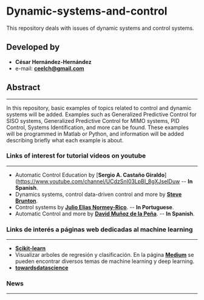 # Dynamic-systems-and-control

This repository deals with issues of dynamic systems and control systems.

## Developed by

- **César Hernández-Hernández**
- e-mail: **ceelch@gmail.com**

## Abstract
***

In this repository, basic examples of topics related to control and dynamic systems will be added. Examples such as Generalized Predictive Control for SISO systems, Generalized Predictive Control for MIMO systems, PID Control, Systems Identification, and more can be found. These examples will be programmed in Matlab or Python, and information will be added describing briefly what each example is about.

### Links of interest for tutorial videos on youtube
***

- Automatic Control Education by [**Sergio A. Castaño Giraldo**](https://www.youtube.com/channel/UCdzSnI03LpBI_8gXJseIDuw -- **In Spanish**.
- Dynamics systems, control data-driven control and more by [**Steve Brunton**](https://www.youtube.com/channel/UCm5mt-A4w61lknZ9lCsZtBw).
- Control systems by [**Julio Elias Normey-Rico**](https://www.youtube.com/channel/UCYd2czxzphL4-zRK_EP871Q). -- **In Portuguese**.
- Automatic Control and more by [**David Muñoz de la Peña**](https://www.youtube.com/channel/UC_zE5PU_auz_hVWat5a2_-g/playlists). -- **In Spanish**.

### Links de interés a páginas web dedicadas al machine learning 
***

- [**Scikit-learn**](https://scikit-learn.org/stable/)
- Visualizar arboles de regresión y clasificación. En la página [**Medium**](https://medium.com/@rnbrown/creating-and-visualizing-decision-trees-with-python-f8e8fa394176) se pueden encontrar diversos temas de machine learning y deep learning.
- [**towardsdatascience**](https://towardsdatascience.com/)

### News
***
